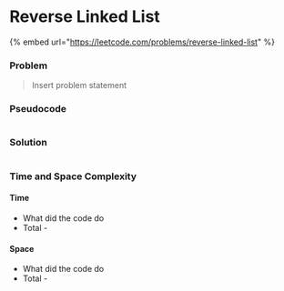 # Reverse Linked List

{% embed url="https://leetcode.com/problems/reverse-linked-list" %}

### Problem

> Insert problem statement

### Pseudocode

```// Some code

```

### Solution

```// Some code

```

### Time and Space Complexity

#### Time

- What did the code do
- Total -&#x20;

#### Space

- What did the code do
- Total -
